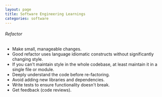 ```yaml
---
layout: page
title: Software Engineering Learnings
categories: software
---
```


###### Refactor
 * Make small, manageable changes.
 * Good refactor uses language idiomatic constructs without significantly changing style.
 * If you can't maintain style in the whole codebase, at least maintain it in a single file or module.
 * Deeply understand the code before re-factoring.
 * Avoid adding new libraries and dependencies.
 * Write tests to ensure functionality doesn't break.
 * Get feedback (code reviews).
